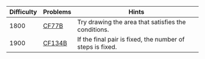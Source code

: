 | Difficulty | Problems | Hints |
| -------- | -------- | -------- |
| 1800 | [CF77B](https://codeforces.com/problemset/problem/77/B) | Try drawing the area that satisfies the conditions. |
| 1900 | [CF134B](https://codeforces.com/problemset/problem/134/B) | If the final pair is fixed, the number of steps is fixed. |